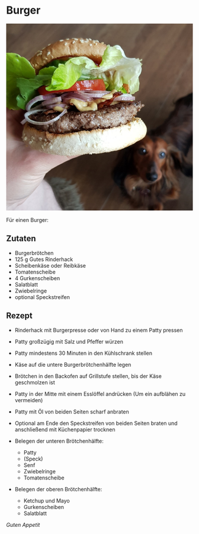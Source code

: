 # Burger

![img](imgs/Burger.jpg)

Für einen Burger:

## Zutaten
- Burgerbrötchen
- 125 g Gutes Rinderhack
- Scheibenkäse oder Reibkäse
- Tomatenscheibe
- 4 Gurkenscheiben
- Salatblatt
- Zwiebelringe
- optional Speckstreifen

## Rezept
- Rinderhack mit Burgerpresse oder von Hand zu einem Patty pressen

- Patty großzügig mit Salz und Pfeffer würzen

- Patty mindestens 30 Minuten in den Kühlschrank stellen

- Käse auf die untere Burgerbrötchenhälfte legen

- Brötchen in den Backofen auf Grillstufe stellen, bis der Käse geschmolzen ist

- Patty in der Mitte mit einem Esslöffel andrücken (Um ein aufblähen zu vermeiden)

- Patty mit Öl von beiden Seiten scharf anbraten

- Optional am Ende den Speckstreifen von beiden Seiten braten und anschließend mit Küchenpapier trocknen

- Belegen der unteren Brötchenhälfte:
  - Patty
  - (Speck)
  - Senf
  - Zwiebelringe
  - Tomatenscheibe

- Belegen der oberen Brötchenhälfte:
  - Ketchup und Mayo
  - Gurkenscheiben
  - Salatblatt

*Guten Appetit*
